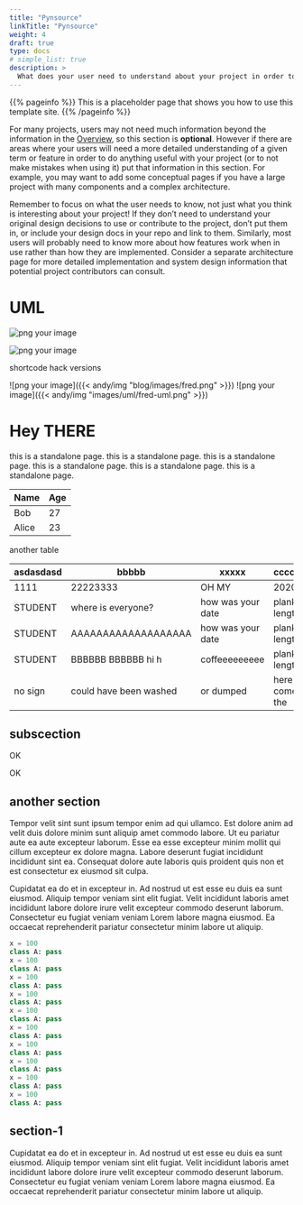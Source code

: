 ```yaml
---
title: "Pynsource"
linkTitle: "Pynsource"
weight: 4
draft: true
type: docs
# simple_list: true
description: >
  What does your user need to understand about your project in order to use it - or potentially contribute to it? 
---
```


{{% pageinfo %}}
This is a placeholder page that shows you how to use this template site.
{{% /pageinfo %}}

For many projects, users may not need much information beyond the information in the [Overview](/docs/overview/), so this section is **optional**. However if there are areas where your users will need a more detailed understanding of a given term or feature in order to do anything useful with your project (or to not make mistakes when using it) put that information in this section. For example, you may want to add some conceptual pages if you have a large project with many components and a complex architecture.

Remember to focus on what the user needs to know, not just what you think is interesting about your project! If they don’t need to understand your original design decisions to use or contribute to the project, don’t put them in, or include your design docs in your repo and link to them. Similarly, most users will probably need to know more about how features work when in use rather than how they are implemented. Consider a separate architecture page for more detailed implementation and system design information that potential project contributors can consult.

# UML

![png your image](/images/uml/fred-uml.png)

![png your image](/blog/images/fred.png)

shortcode hack versions

![png your image]({{< andy/img "blog/images/fred.png" >}})
![png your image]({{< andy/img "images/uml/fred-uml.png" >}})

# Hey THERE

this is a standalone page.
this is a standalone page.
this is a standalone page.
this is a standalone page.
this is a standalone page.
this is a standalone page.

Name    | Age
--------|------
Bob     | 27
Alice   | 23

another table

| asdasdasd | bbbbb                   | xxxxx             | ccccc         | dddd            |
|-----------|-------------------------|-------------------|---------------|-----------------|
| 1111      | 22223333                | OH MY             | 2020          | 2020            |
| STUDENT   | where is everyone?      | how was your date | plank length  | student hangout |
| STUDENT   | AAAAAAAAAAAAAAAAAAA     | how was your date | plank length  | student hangout |
| STUDENT   | BBBBBB BBBBBB  hi h     | coffeeeeeeeee     | plank length  | student hangout |
| no sign   | could have been washed  | or dumped         | here come the | CAVALRY         |


## subscection

OK

OK

## another section

Tempor velit sint sunt ipsum tempor enim ad qui ullamco. Est dolore anim ad velit duis dolore minim sunt aliquip amet commodo labore. Ut eu pariatur aute ea aute excepteur laborum. Esse ea esse excepteur minim mollit qui cillum excepteur ex dolore magna. Labore deserunt fugiat incididunt incididunt sint ea. Consequat dolore aute laboris quis proident quis non et est consectetur ex eiusmod sit culpa.

Cupidatat ea do et in excepteur in. Ad nostrud ut est esse eu duis ea sunt eiusmod. Aliquip tempor veniam sint elit fugiat. Velit incididunt laboris amet incididunt labore dolore irure velit excepteur commodo deserunt laborum. Consectetur eu fugiat veniam veniam Lorem labore magna eiusmod. Ea occaecat reprehenderit pariatur consectetur minim labore ut aliquip.

```python
x = 100
class A: pass
x = 100
class A: pass
x = 100
class A: pass
x = 100
class A: pass
x = 100
class A: pass
x = 100
class A: pass
x = 100
class A: pass
x = 100
class A: pass
x = 100
class A: pass
x = 100
class A: pass
```

## section-1

Cupidatat ea do et in excepteur in. Ad nostrud ut est esse eu duis ea sunt eiusmod. Aliquip tempor veniam sint elit fugiat. Velit incididunt laboris amet incididunt labore dolore irure velit excepteur commodo deserunt laborum. Consectetur eu fugiat veniam veniam Lorem labore magna eiusmod. Ea occaecat reprehenderit pariatur consectetur minim labore ut aliquip.


